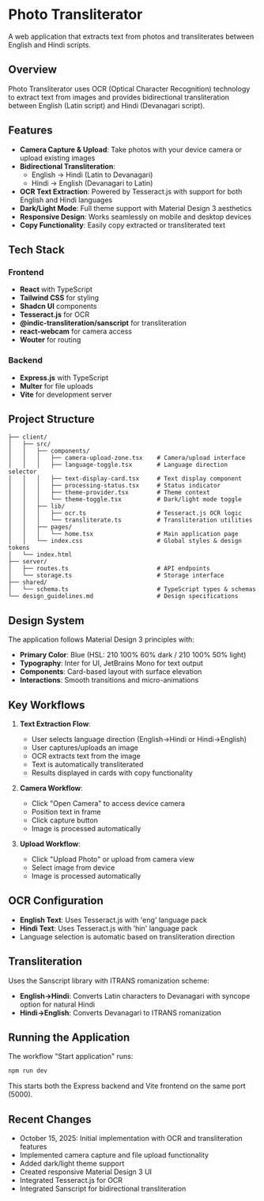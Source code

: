 # Photo Transliterator

A web application that extracts text from photos and transliterates between English and Hindi scripts.

## Overview

Photo Transliterator uses OCR (Optical Character Recognition) technology to extract text from images and provides bidirectional transliteration between English (Latin script) and Hindi (Devanagari script).

## Features

- **Camera Capture & Upload**: Take photos with your device camera or upload existing images
- **Bidirectional Transliteration**: 
  - English → Hindi (Latin to Devanagari)
  - Hindi → English (Devanagari to Latin)
- **OCR Text Extraction**: Powered by Tesseract.js with support for both English and Hindi languages
- **Dark/Light Mode**: Full theme support with Material Design 3 aesthetics
- **Responsive Design**: Works seamlessly on mobile and desktop devices
- **Copy Functionality**: Easily copy extracted or transliterated text

## Tech Stack

### Frontend
- **React** with TypeScript
- **Tailwind CSS** for styling
- **Shadcn UI** components
- **Tesseract.js** for OCR
- **@indic-transliteration/sanscript** for transliteration
- **react-webcam** for camera access
- **Wouter** for routing

### Backend
- **Express.js** with TypeScript
- **Multer** for file uploads
- **Vite** for development server

## Project Structure

```
├── client/
│   ├── src/
│   │   ├── components/
│   │   │   ├── camera-upload-zone.tsx    # Camera/upload interface
│   │   │   ├── language-toggle.tsx       # Language direction selector
│   │   │   ├── text-display-card.tsx     # Text display component
│   │   │   ├── processing-status.tsx     # Status indicator
│   │   │   ├── theme-provider.tsx        # Theme context
│   │   │   └── theme-toggle.tsx          # Dark/light mode toggle
│   │   ├── lib/
│   │   │   ├── ocr.ts                    # Tesseract.js OCR logic
│   │   │   └── transliterate.ts          # Transliteration utilities
│   │   ├── pages/
│   │   │   └── home.tsx                  # Main application page
│   │   └── index.css                     # Global styles & design tokens
│   └── index.html
├── server/
│   ├── routes.ts                         # API endpoints
│   └── storage.ts                        # Storage interface
├── shared/
│   └── schema.ts                         # TypeScript types & schemas
└── design_guidelines.md                  # Design specifications
```

## Design System

The application follows Material Design 3 principles with:
- **Primary Color**: Blue (HSL: 210 100% 60% dark / 210 100% 50% light)
- **Typography**: Inter for UI, JetBrains Mono for text output
- **Components**: Card-based layout with surface elevation
- **Interactions**: Smooth transitions and micro-animations

## Key Workflows

1. **Text Extraction Flow**:
   - User selects language direction (English→Hindi or Hindi→English)
   - User captures/uploads an image
   - OCR extracts text from the image
   - Text is automatically transliterated
   - Results displayed in cards with copy functionality

2. **Camera Workflow**:
   - Click "Open Camera" to access device camera
   - Position text in frame
   - Click capture button
   - Image is processed automatically

3. **Upload Workflow**:
   - Click "Upload Photo" or upload from camera view
   - Select image from device
   - Image is processed automatically

## OCR Configuration

- **English Text**: Uses Tesseract.js with 'eng' language pack
- **Hindi Text**: Uses Tesseract.js with 'hin' language pack
- Language selection is automatic based on transliteration direction

## Transliteration

Uses the Sanscript library with ITRANS romanization scheme:
- **English→Hindi**: Converts Latin characters to Devanagari with syncope option for natural Hindi
- **Hindi→English**: Converts Devanagari to ITRANS romanization

## Running the Application

The workflow "Start application" runs:
```bash
npm run dev
```

This starts both the Express backend and Vite frontend on the same port (5000).

## Recent Changes

- October 15, 2025: Initial implementation with OCR and transliteration features
- Implemented camera capture and file upload functionality
- Added dark/light theme support
- Created responsive Material Design 3 UI
- Integrated Tesseract.js for OCR
- Integrated Sanscript for bidirectional transliteration

